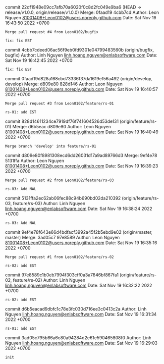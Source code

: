 commit 22df1948e09cc7afb70a6020f0c8d2fc049e9ba6 (HEAD -> release/v1.0.0, origin/release/v1.0.0)
Merge: 0faad19 4cbb7cd
Author: Leon Nguyen <81001408+Leon0102@users.noreply.github.com>
Date:   Sat Nov 19 16:43:50 2022 +0700

    Merge pull request #4 from Leon0102/bugfix

    fix: fix EST

commit 4cbb7cdeed06ac56f9eb0fd9301e04799483560b (origin/bugfix, bugfix)
Author: Linh Nguyen <linh.hoang.nguyen@enlabsoftware.com>
Date:   Sat Nov 19 16:42:45 2022 +0700

    fix: fix EST

commit 0faad19d828a168cbd73336f37da1619ef56a492 (origin/develop, develop)
Merge: d809e80 828d146
Author: Leon Nguyen <81001408+Leon0102@users.noreply.github.com>
Date:   Sat Nov 19 16:40:57 2022 +0700

    Merge pull request #3 from Leon0102/feature/rs-01

    rs-01: add EST

commit 828d14611234ce7919df76f741604526d53de131 (origin/feature/rs-01)
Merge: d6b5eac d809e80
Author: Leon Nguyen <81001408+Leon0102@users.noreply.github.com>
Date:   Sat Nov 19 16:40:49 2022 +0700

    Merge branch 'develop' into feature/rs-01

commit d809e80f8981308ecd6dd26031d17a9ad89766d3
Merge: 9ef4e78 5131ffa
Author: Leon Nguyen <81001408+Leon0102@users.noreply.github.com>
Date:   Sat Nov 19 16:39:23 2022 +0700

    Merge pull request #2 from Leon0102/feature/rs-03

    rs-03: Add NAL

commit 5131ffa2ec62ab06fec88c94b690bd02da210392 (origin/feature/rs-03, feature/rs-03)
Author: Linh Nguyen <linh.hoang.nguyen@enlabsoftware.com>
Date:   Sat Nov 19 16:38:24 2022 +0700

    rs-03: Add NAL

commit 9ef4e78f643e66d4bdfacf3992a45f2b5ebd9e02 (origin/master, master)
Merge: 3ad05c7 97e8589
Author: Leon Nguyen <81001408+Leon0102@users.noreply.github.com>
Date:   Sat Nov 19 16:35:16 2022 +0700

    Merge pull request #1 from Leon0102/feature/rs-02

    rs-02: add EST

commit 97e8589c1b0eb7994f303cff0a3a7846bf867fa1 (origin/feature/rs-02, feature/rs-02)
Author: Linh Nguyen <linh.hoang.nguyen@enlabsoftware.com>
Date:   Sat Nov 19 16:32:22 2022 +0700

    rs-02: add EST

commit d6b5eacad9dbfc1c78e3fc030d716ee3c0413c2a
Author: Linh Nguyen <linh.hoang.nguyen@enlabsoftware.com>
Date:   Sat Nov 19 16:31:34 2022 +0700

    rs-01: add EST

commit 3ad05c795b66a6c80a94284d2e61e590465808f0
Author: Linh Nguyen <linh.hoang.nguyen@enlabsoftware.com>
Date:   Sat Nov 19 16:29:03 2022 +0700

    init
